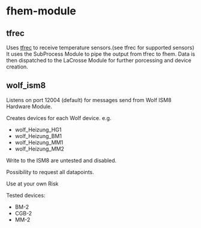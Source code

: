# fhem-module

## tfrec

Uses [tfrec](https://github.com/baycom/tfrec) to receive temperature sensors.(see tfrec for supported sensors)
It uses the SubProcess Module to pipe the output from tfrec to fhem.
Data is then dispatched to the LaCrosse Module for further porcessing and device creation.
  
## wolf_ism8

Listens on port 12004 (default) for messages send from Wolf ISM8 Hardware Module.

Creates devices for each Wolf device.
e.g.
* wolf_Heizung_HG1
* wolf_Heizung_BM1
* wolf_Heizung_MM1
* wolf_Heizung_MM2

Write to the ISM8 are untested and disabled.

Possibility to request all datapoints.

Use at your own Risk

Tested devices:
 * BM-2
 * CGB-2
 * MM-2
